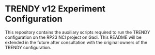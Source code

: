 [//]: # (Author: Lachlan Whyborn)
[//]: # (Date Modified: )

# TRENDY v12 Experiment Configuration

This repository contains the auxiliary scripts required to run the TRENDY configuration on the RP23 NCI project on Gadi. This README will be extended in the future after consultation with the original owners of the TRENDY configuration.
